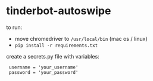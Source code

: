 # tinderbot-autoswipe

to run:
 - move chromedriver to `/usr/local/bin` (mac os / linux)
 - `pip install -r requirements.txt`

create a secrets.py file with variables:
``` 
 username = 'your_username'
 password = 'your_password'
```
